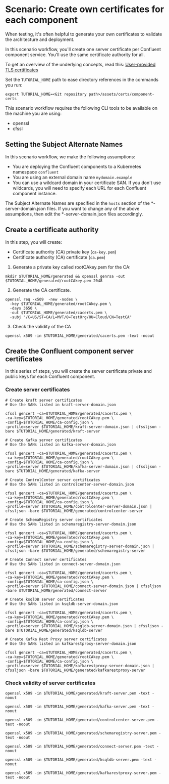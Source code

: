# Scenario: Create own certificates for each component

When testing, it's often helpful to generate your own certificates to validate the architecture and deployment.

In this scenario workflow, you'll create one server certificate per Confluent component service. You'll use the same certificate authority for all.

To get an overview of the underlying concepts, read this: 
[User-provided TLS certificates](https://docs.confluent.io/operator/current/co-network-encryption.html#configure-user-provided-tls-certificates) 

Set the `TUTORIAL_HOME` path to ease directory references in the commands you run:
```
export TUTORIAL_HOME=<Git repository path>/assets/certs/component-certs
```

This scenario workflow requires the following CLI tools to be available on the machine you
are using:

- openssl
- cfssl

## Setting the Subject Alternate Names

In this scenario workflow, we make the following assumptions:

- You are deploying the Confluent components to a Kubernetes namespace `confluent`
- You are using an external domain name `mydomain.example`
- You can use a wildcard domain in your certificate SAN. If you don't use wildcards, 
  you will need to specify each URL for each Confluent component instance. 

The Subject Alternate Names are specified in the `hosts` section of the *-server-domain.json 
files. If you want to change any of the above assumptions, then edit the *-server-domain.json 
files accordingly.

## Create a certificate authority

In this step, you will create:

* Certificate authority (CA) private key (`ca-key.pem`)
* Certificate authority (CA) certificate (`ca.pem`)

1. Generate a private key called rootCAkey.pem for the CA:

```
mkdir $TUTORIAL_HOME/generated && openssl genrsa -out $TUTORIAL_HOME/generated/rootCAkey.pem 2048
```

2. Generate the CA certificate.

```
openssl req -x509  -new -nodes \
  -key $TUTORIAL_HOME/generated/rootCAkey.pem \
  -days 3650 \
  -out $TUTORIAL_HOME/generated/cacerts.pem \
  -subj "/C=US/ST=CA/L=MVT/O=TestOrg/OU=Cloud/CN=TestCA"
```

3. Check the validity of the CA

```
openssl x509 -in $TUTORIAL_HOME/generated/cacerts.pem -text -noout
```

## Create the Confluent component server certificates

In this series of steps, you will create the server certificate private and public keys
for each Confluent component.

### Create server certificates

```
# Create kraft server certificates
# Use the SANs listed in kraft-server-domain.json

cfssl gencert -ca=$TUTORIAL_HOME/generated/cacerts.pem \
-ca-key=$TUTORIAL_HOME/generated/rootCAkey.pem \
-config=$TUTORIAL_HOME/ca-config.json \
-profile=server $TUTORIAL_HOME/kraft-server-domain.json | cfssljson -bare $TUTORIAL_HOME/generated/kraft-server

# Create Kafka server certificates
# Use the SANs listed in kafka-server-domain.json

cfssl gencert -ca=$TUTORIAL_HOME/generated/cacerts.pem \
-ca-key=$TUTORIAL_HOME/generated/rootCAkey.pem \
-config=$TUTORIAL_HOME/ca-config.json \
-profile=server $TUTORIAL_HOME/kafka-server-domain.json | cfssljson -bare $TUTORIAL_HOME/generated/kafka-server

# Create ControlCenter server certificates
# Use the SANs listed in controlcenter-server-domain.json

cfssl gencert -ca=$TUTORIAL_HOME/generated/cacerts.pem \
-ca-key=$TUTORIAL_HOME/generated/rootCAkey.pem \
-config=$TUTORIAL_HOME/ca-config.json \
-profile=server $TUTORIAL_HOME/controlcenter-server-domain.json | cfssljson -bare $TUTORIAL_HOME/generated/controlcenter-server

# Create SchemaRegistry server certificates
# Use the SANs listed in schemaregistry-server-domain.json

cfssl gencert -ca=$TUTORIAL_HOME/generated/cacerts.pem \
-ca-key=$TUTORIAL_HOME/generated/rootCAkey.pem \
-config=$TUTORIAL_HOME/ca-config.json \
-profile=server $TUTORIAL_HOME/schemaregistry-server-domain.json | cfssljson -bare $TUTORIAL_HOME/generated/schemaregistry-server

# Create Connect server certificates
# Use the SANs listed in connect-server-domain.json

cfssl gencert -ca=$TUTORIAL_HOME/generated/cacerts.pem \
-ca-key=$TUTORIAL_HOME/generated/rootCAkey.pem \
-config=$TUTORIAL_HOME/ca-config.json \
-profile=server $TUTORIAL_HOME/connect-server-domain.json | cfssljson -bare $TUTORIAL_HOME/generated/connect-server

# Create ksqlDB server certificates
# Use the SANs listed in ksqldb-server-domain.json

cfssl gencert -ca=$TUTORIAL_HOME/generated/cacerts.pem \
-ca-key=$TUTORIAL_HOME/generated/rootCAkey.pem \
-config=$TUTORIAL_HOME/ca-config.json \
-profile=server $TUTORIAL_HOME/ksqldb-server-domain.json | cfssljson -bare $TUTORIAL_HOME/generated/ksqldb-server

# Create Kafka Rest Proxy server certificates
# Use the SANs listed in kafkarestproxy-server-domain.json

cfssl gencert -ca=$TUTORIAL_HOME/generated/cacerts.pem \
-ca-key=$TUTORIAL_HOME/generated/rootCAkey.pem \
-config=$TUTORIAL_HOME/ca-config.json \
-profile=server $TUTORIAL_HOME/kafkarestproxy-server-domain.json | cfssljson -bare $TUTORIAL_HOME/generated/kafkarestproxy-server
```

### Check validity of server certificates

```
openssl x509 -in $TUTORIAL_HOME/generated/kraft-server.pem -text -noout

openssl x509 -in $TUTORIAL_HOME/generated/kafka-server.pem -text -noout

openssl x509 -in $TUTORIAL_HOME/generated/controlcenter-server.pem -text -noout

openssl x509 -in $TUTORIAL_HOME/generated/schemaregistry-server.pem -text -noout

openssl x509 -in $TUTORIAL_HOME/generated/connect-server.pem -text -noout

openssl x509 -in $TUTORIAL_HOME/generated/ksqldb-server.pem -text -noout

openssl x509 -in $TUTORIAL_HOME/generated/kafkarestproxy-server.pem -text -noout
```